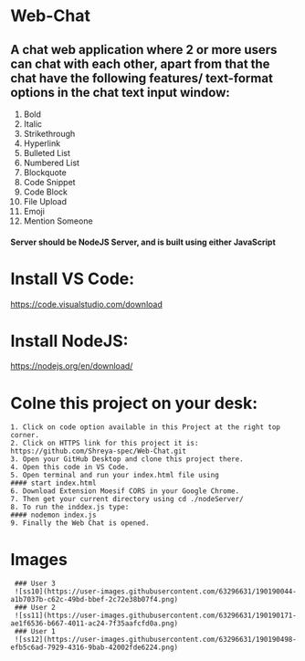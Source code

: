 # Web-Chat
## A chat web application where 2 or more users can chat with each other, apart from that the chat have the following features/ text-format options in the chat text input window:
1. Bold
2. Italic
3. Strikethrough
4. Hyperlink
5. Bulleted List
6. Numbered List
7. Blockquote
8. Code Snippet
9. Code Block
10. File Upload
11. Emoji
12. Mention Someone

#### Server should be NodeJS Server, and is built using either JavaScript 
# Install VS Code:
https://code.visualstudio.com/download

# Install NodeJS:
https://nodejs.org/en/download/

# Colne this project on your desk:
    1. Click on code option available in this Project at the right top corner.
    2. Click on HTTPS link for this project it is: https://github.com/Shreya-spec/Web-Chat.git
    3. Open your GitHub Desktop and clone this project there.
    4. Open this code in VS Code.
    5. Open terminal and run your index.html file using 
    #### start index.html
    6. Download Extension Moesif CORS in your Google Chrome.
    7. Then get your current directory using cd ./nodeServer/
    8. To run the inddex.js type: 
    #### nodemon index.js
    9. Finally the Web Chat is opened.
 # Images
     ### User 3
     ![ss10](https://user-images.githubusercontent.com/63296631/190190044-a1b7037b-c62c-49bd-bbef-2c72e38b07f4.png)
     ### User 2
     ![ss11](https://user-images.githubusercontent.com/63296631/190190171-ae1f6536-b667-4011-ac24-7f35aafcfd0a.png)
     ### User 1
     ![ss12](https://user-images.githubusercontent.com/63296631/190190498-efb5c6ad-7929-4316-9bab-42002fde6224.png)

